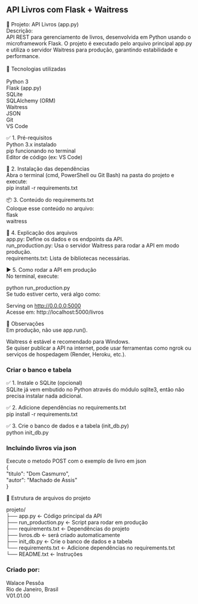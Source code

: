 API Livros com Flask + Waitress
-------------------------------
<p>
📌 Projeto: API Livros (app.py)<br/>
Descrição:<br/>
API REST para gerenciamento de livros, desenvolvida em Python usando o microframework Flask. O projeto é executado pelo arquivo principal app.py e utiliza o servidor Waitress para produção, garantindo estabilidade e performance.<br/>
<br/>
🚀 Tecnologias utilizadas<br/>
<br/>
Python 3<br/>
Flask (app.py)<br/>
SQLite<br/>
SQLAlchemy (ORM)<br/>
Waitress<br/>
JSON<br/>
Git<br/>
VS Code<br/>
</p>
<p>
✅ 1. Pré-requisitos<br/>
Python 3.x instalado<br/>
pip funcionando no terminal<br/>
Editor de código (ex: VS Code)<br/>

🚀 2. Instalação das dependências<br/>
Abra o terminal (cmd, PowerShell ou Git Bash) na pasta do projeto e execute:<br/>
pip install -r requirements.txt<br/>

📦 3. Conteúdo do requirements.txt<br/>
Coloque esse conteúdo no arquivo:<br/>
flask<br/>
waitress<br/>

🧠 4. Explicação dos arquivos<br/>
app.py: Define os dados e os endpoints da API.<br/>
run_production.py: Usa o servidor Waitress para rodar a API em modo produção.<br/>
requirements.txt: Lista de bibliotecas necessárias.<br/>

▶️ 5. Como rodar a API em produção<br/>
No terminal, execute:<br/>

python run_production.py<br/>
Se tudo estiver certo, verá algo como:<br/>

Serving on http://0.0.0.0:5000<br/>
Acesse em: http://localhost:5000/livros<br/>

📌 Observações<br/>
Em produção, não use app.run().<br/>

Waitress é estável e recomendado para Windows.<br/>
Se quiser publicar a API na internet, pode usar ferramentas como ngrok ou serviços de hospedagem (Render, Heroku, etc.).<br/>
</p>

### Criar o banco e tabela 
<p>
✅ 1. Instale o SQLite (opcional)<br/>
SQLite já vem embutido no Python através do módulo sqlite3, então não precisa instalar nada adicional.<br/>

✅ 2. Adicione dependências no requirements.txt<br/>
pip install -r requirements.txt<br/>

✅ 3. Crie o banco de dados e a tabela (init_db.py)<br/>
python init_db.py<br/>
</p>

### Incluindo livros via json<br/>
<p>
Execute o metodo POST com o exemplo de livro em json<br/>
{<br/>
    "titulo": "Dom Casmurro",<br/>
    "autor": "Machado de Assis"<br/>
}<br/>
</p>
<p>
📁 Estrutura de arquivos do projeto<br/>
</p>
<p>
projeto/<br/>
├── app.py               ← Código principal da API<br/>
├── run_production.py    ← Script para rodar em produção<br/>
├── requirements.txt     ← Dependências do projeto<br/>
├── livros.db            ← será criado automaticamente<br/>
├── init_db.py           ← Crie o banco de dados e a tabela<br/>
└── requirements.txt     ← Adicione dependências no requirements.txt<br/>
└── README.txt           ← Instruções<br/>
</p>

### Criado por:<br/>
Walace Pessôa<br/>
Rio de Janeiro, Brasil<br/>
V01.01.00
